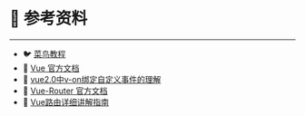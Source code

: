 # 🔎 参考资料

---



- 🐦 [菜鸟教程](https://www.runoob.com/vue2)
- 📘 [Vue 官方文档](https://cn.vuejs.org/v2/guide)
- 🍚 [vue2.0中v-on绑定自定义事件的理解](https://www.cnblogs.com/return00/p/9795028.html)
- 🍋 [Vue-Router 官方文档](http://router.vuejs.org/zh-cn/)
- 👑 [Vue路由详细讲解指南](https://www.cnblogs.com/dengyao-blogs/p/11562257.html)